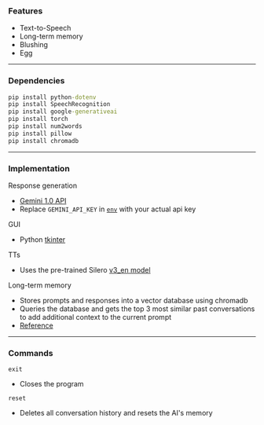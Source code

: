 ### Features
- Text-to-Speech
- Long-term memory
- Blushing
- Egg

---

### Dependencies
```bat
pip install python-dotenv
pip install SpeechRecognition
pip install google-generativeai
pip install torch
pip install num2words
pip install pillow
pip install chromadb
```

---

### Implementation

Response generation
- [Gemini 1.0 API](https://ai.google.dev/gemini-api)
- Replace `GEMINI_API_KEY` in [`env`](src/.env) with your actual api key

GUI
- Python [tkinter](https://docs.python.org/3/library/tkinter.html)

TTs
- Uses the pre-trained Silero [v3_en model](https://models.silero.ai/models/tts/en/)

Long-term memory
- Stores prompts and responses into a vector database using chromadb
- Queries the database and gets the top 3 most similar past conversations to add additional context to the current prompt
- [Reference](https://brain.d.foundation/Engineering/AI/Dealing+with+Long-Term+Memory+in+AI+Chatbot)

---

### Commands
`exit`
- Closes the program

`reset`
- Deletes all conversation history and resets the AI's memory
